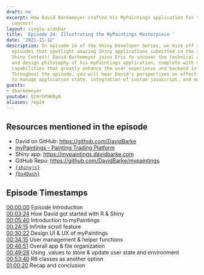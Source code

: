 ```yaml
---
draft: no
excerpt: How David Barkemeyer crafted his MyPaintings application for the 2021 Shiny
  contest!
layout: single-sidebar
title: 'Episode 24: Illustrating the MyPaintings Masterpiece '
date: '2021-11-12'
description: In episode 24 of the Shiny Developer Series, we kick off a series of
  episodes that spotlight amazing Shiny applications submitted in the 2021 RStudio
  Shiny Contest! David Barkemeyer joins Eric to uncover the technical achievements
  and design philosophy of his myPaintings application, complete with many innovative
  capabilities that greatly enhance the user experience and backend infrastructure.
  Throughout the episode, you will hear David's perspectives on effective techniques
  to manage application state, integration of custom javascript, and much more!
guests: 
- dbarkemeyer
youtube: QzmrhPmKByA
aliases: /ep24
---
```


## Resources mentioned in the episode

- David on GitHub: <https://github.com/DavidBarke>
- [myPaintings - Painting Trading Platform](https://community.rstudio.com/t/mypaintings-painting-trading-platform-shiny-contest-submission/104278)
- Shiny app: <https://mypaintings.davidbarke.com>
- GitHub Repo: <https://github.com/DavidBarke/mypaintings>
- [`{shinyjs}`](https://deanattali.com/shinyjs)
- [`{bs4Dash}`](https://rinterface.github.io/bs4Dash)

## Episode Timestamps

[00:00:00](https://youtube.com/watch?v=QzmrhPmKByA&t=0s) Episode Introduction </br>
[00:03:24](https://youtube.com/watch?v=QzmrhPmKByA&t=204s) How David got started with R & Shiny </br>
[00:05:40](https://youtube.com/watch?v=QzmrhPmKByA&t=340s) Introduction to myPaintings </br>
[00:24:15](https://youtube.com/watch?v=QzmrhPmKByA&t=1455s) Infinite scroll feature </br>
[00:30:22](https://youtube.com/watch?v=QzmrhPmKByA&t=1822s) Design UI & UX of myPaintings </br>
[00:34:15](https://youtube.com/watch?v=QzmrhPmKByA&t=2055s) User management & helper functions </br>
[00:46:51](https://youtube.com/watch?v=QzmrhPmKByA&t=2811s) Overall app & file organization </br>
[00:49:28](https://youtube.com/watch?v=QzmrhPmKByA&t=2968s) Using .values to store & update user state and environment </br>
[00:53:40](https://youtube.com/watch?v=QzmrhPmKByA&t=3220s) R6 classes as another option </br>
[01:00:20](https://youtube.com/watch?v=QzmrhPmKByA&t=3620s) Recap and conclusion </br>
